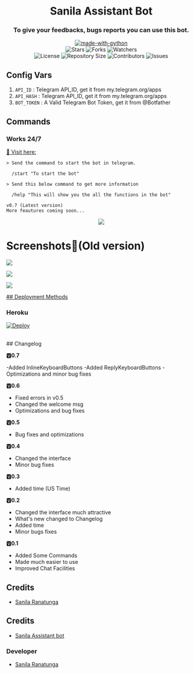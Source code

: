
<h1 align= center>Sanila Assistant Bot </h1>
<h3 align = center>To give your feedbacks, bugs reports you can use this bot.</h3>
<p align="center">
<a href="https://python.org"><img src="http://forthebadge.com/images/badges/made-with-python.svg" alt="made-with-python"></a>
<br>
    <img src="https://img.shields.io/github/stars/sanila2007/Sanila-Ranatunga-Assistant-Bot?style=for-the-badge" alt="Stars">
    <img src="https://img.shields.io/github/forks/sanila2007/Sanila-Ranatunga-Assistant-Bot?style=for-the-badge" alt="Forks">
    <img src="https://img.shields.io/github/watchers/sanila2007/Sanila-Ranatunga-Assistant-Bot?style=for-the-badge" alt="Watchers"> 
<br>
    <img src="https://img.shields.io/github/license/sanila2007/Sanila-Ranatunga-Assistant-Bot?style=for-the-badge" alt="License">
    <img src="https://img.shields.io/github/repo-size/sanila2007/Sanila-Ranatunga-Assistant-Bot?style=for-the-badge" alt="Repository Size">
    <img src="https://img.shields.io/github/contributors/sanila2007/Sanila-Ranatunga-Assistant-Bot?style=for-the-badge" alt="Contributors">
    <img src="https://img.shields.io/github/issues/sanila2007/Sanila-Ranatunga-Assistant-Bot?style=for-the-badge" alt="Issues">
</p>  

## Config Vars
1. `API_ID` : Telegram API_ID, get it from my.telegram.org/apps
2. `API_HASH` : Telegram API_ID, get it from my.telegram.org/apps
3. `BOT_TOKEN` : A Valid Telegram Bot Token, get it from @Botfather

## Commands
### Works 24/7

[💖 Visit here: ](https://t.me/sanilaassistant_bot)

```
> Send the command to start the bot in telegram.

  /start "To start the bot"

```
```
> Send this below command to get more information

  /help "This will show you the all the functions in the bot"
```
```
v0.7 (Latest version)
More feautures coming soon...
```
<p align="center">
<img src="https://telegra.ph/file/ad47e2b8735f8812359d9.jpg">
<p>
 
<h1>Screenshots📸(Old version)</h1>

<p align="left">
  <img src="https://telegra.ph/file/7f57e9fc2cc1200c217fc.jpg"><br>
  
<p align="left">
  <img src="https://telegra.ph/file/6a8460fa50e3c5b0e8c6c.jpg"><br>
  
<p align="left">
  <img src="https://telegra.ph/file/80708e4d1eab1e317005d.jpg"><br>
   

  
<u>## Deployment Methods</u>

### Heroku

[![Deploy](https://www.herokucdn.com/deploy/button.svg)](https://heroku.com/deploy?template=https://github.com/chraxi/Sanila-Ranatunga-Assistant-Bot)
    
 
<br>
## Changelog

🆅<b>0.7</b>

 -Added InlineKeyboardButtons
 -Added ReplyKeyboardButtons
 -Optimizations and minor bug fixes

🆅<b>0.6</b>

 - Fixed errors in v0.5
 - Changed the welcome msg
 - Optimizations and bug fixes 
 
🆅<b>0.5</b>
 
 - Bug fixes and optimizations
 
🆅<b>0.4</b>

 - Changed the interface
 - Minor bug fixes
 
🆅<B>0.3</b>

 - Added time (US Time)
 
🆅<b>0.2</b>

 - Changed the interface much attractive
 - What's new changed to Changelog
 - Added time
 - Minor bugs fixes

🆅<b>0.1</b>

 - Added Some Commands
 - Made much easier to use
 - Improved Chat Facilities



## Credits
- [Sanila Ranatunga](https://github.com/sanila2007)


## Credits
- [Sanila Assistant bot](https://t.me/sanilaassistant_bot)


### Developer
- [Sanila Ranatunga](https://t.me/SanilaRanatunga)
  

